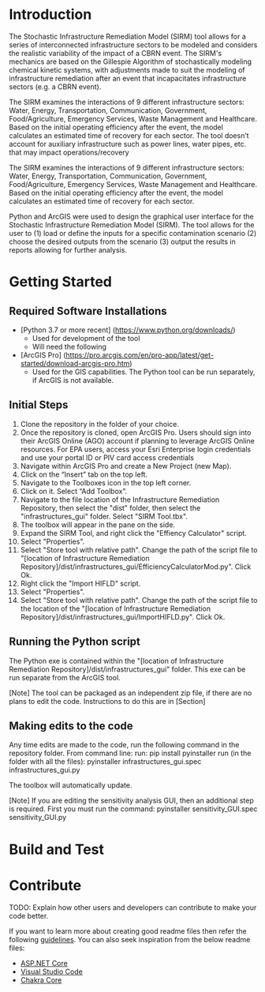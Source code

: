 # Introduction 
The Stochastic Infrastructure Remediation Model (SIRM) tool allows for a series of interconnected infrastructure sectors to be modeled and considers the realistic variability of the impact of a CBRN event. The SIRM's mechanics are based on the Gillespie Algorithm of stochastically modeling chemical kinetic systems, with adjustments made to suit the modeling of infrastructure remediation after an event that incapacitates infrastructure sectors (e.g. a CBRN event).

The SIRM examines the interactions of 9 different infrastructure sectors: Water, Energy, Transportation, Communication, Government, Food/Agriculture, Emergency Services, Waste Management and Healthcare. Based on the initial operating efficiency after the event, the model calculates an estimated time of recovery for each sector. The tool doesn’t account for auxiliary infrastructure such as power lines, water pipes, etc. that may impact operations/recovery

The SIRM examines the interactions of 9 different infrastructure sectors: Water, Energy, Transportation, Communication, Government, Food/Agriculture, Emergency Services, Waste Management and Healthcare. Based on the initial operating efficiency after the event, the model calculates an estimated time of recovery for each sector.

Python and ArcGIS were used to design the graphical user interface for the Stochastic Infrastructure Remediation Model (SIRM). The tool allows for the user to (1) load or define the inputs for a specific contamination scenario (2) choose the desired outputs from the scenario (3) output the results in reports allowing for further analysis.

# Getting Started

## Required Software Installations
- [Python 3.7 or more recent] (https://www.python.org/downloads/)
  - Used for development of the tool
  - Will need the following 
- [ArcGIS Pro] (https://pro.arcgis.com/en/pro-app/latest/get-started/download-arcgis-pro.htm)
  - Used for the GIS capabilities. The Python tool can be run separately, if ArcGIS is not available. 

## Initial Steps

1) Clone the repository in the folder of your choice.
2) Once the repository is cloned, open ArcGIS Pro. Users should sign into their ArcGIS Online (AGO) account if planning to leverage ArcGIS Online resources. For EPA users, access your Esri Enterprise login credentials and use your portal ID or PIV card access credentials
3) Navigate within ArcGIS Pro and create a New Project (new Map). 
4) Click on the “Insert” tab on the top left. 
5) Navigate to the Toolboxes icon in the top left corner.
7) Click on it. Select “Add Toolbox”. 
8) Navigate to the file location of the Infrastructure Remediation Repository, then select the "dist" folder, then select the "infrastructures_gui" folder. Select "SIRM Tool.tbx".
9) The toolbox will appear in the pane on the side. 
10) Expand the SIRM Tool, and right click the "Effiency Calculator" script. 
11) Select "Properties". 
12) Select "Store tool with relative path".  Change the path of the script file to "[location of Infrastructure Remediation Repository]/dist/infrastructures_gui/EfficiencyCalculatorMod.py". Click Ok. 
13) Right click the "Import HIFLD" script. 
14) Select "Properties". 
15) Select "Store tool with relative path". Change the path of the script file to the location of the "[location of Infrastructure Remediation Repository]/dist/infrastructures_gui/ImportHIFLD.py". Click Ok. 

## Running the Python script

The Python exe is contained within the "[location of Infrastructure Remediation Repository]/dist/infrastructures_gui" folder. This exe can be run separate from the ArcGIS tool. 

[Note] The tool can be packaged as an independent zip file, if there are no plans to edit the code. Instructions to do this are in [Section]

## Making edits to the code

Any time edits are made to the code, run the following command in the repository folder. 
From command line: 
run: pip install pyinstaller
run (in the folder with all the files): pyinstaller infrastructures_gui.spec infrastructures_gui.py

The toolbox will automatically update. 

[Note] If you are editing the sensitivity analysis GUI, then an additional step is required. First you must run the command: pyinstaller sensitivity_GUI.spec sensitivity_GUI.py

# Build and Test


# Contribute
TODO: Explain how other users and developers can contribute to make your code better. 

If you want to learn more about creating good readme files then refer the following [guidelines](https://www.visualstudio.com/en-us/docs/git/create-a-readme). You can also seek inspiration from the below readme files:
- [ASP.NET Core](https://github.com/aspnet/Home)
- [Visual Studio Code](https://github.com/Microsoft/vscode)
- [Chakra Core](https://github.com/Microsoft/ChakraCore)